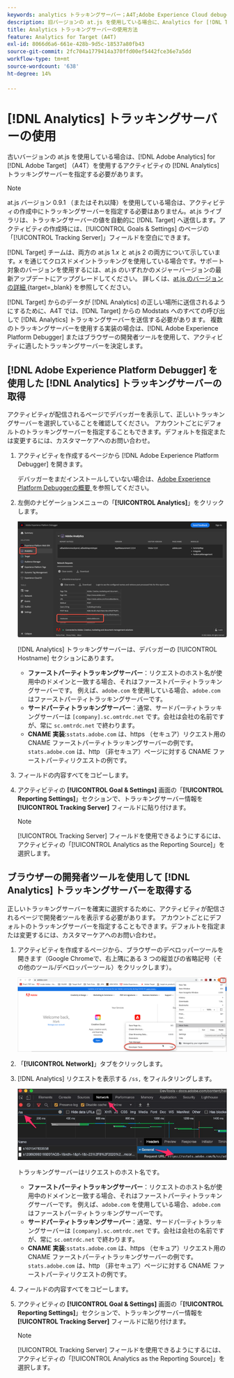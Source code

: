 ```yaml
---
keywords: analytics トラッキングサーバー；A4T;Adobe Experience Cloud debugger;Adobe Experience Platform debugger；レポートソース；デベロッパーツール
description: 旧バージョンの at.js を使用している場合に、Analytics for [!DNL Target]  （A4T）を使用するアクティビティ用に Analytics トラッキングサーバーを指定する方法を説明します。
title: Analytics トラッキングサーバーの使用方法
feature: Analytics for Target (A4T)
exl-id: 8066d6a6-661e-428b-9d5c-18537a80fb43
source-git-commit: 2fc704a1779414a370ffd00ef5442fce36e7a5dd
workflow-type: tm+mt
source-wordcount: '638'
ht-degree: 14%

---
```


# [!DNL Analytics] トラッキングサーバーの使用

古いバージョンの at.js を使用している場合は、[!DNL Adobe Analytics] for [!DNL Adobe Target] （A4T）を使用するアクティビティの [!DNL Analytics] トラッキングサーバーを指定する必要があります。

>[!NOTE]
>
>at.js バージョン 0.9.1 （またはそれ以降）を使用している場合は、アクティビティの作成中にトラッキングサーバーを指定する必要はありません。at.js ライブラリは、トラッキングサーバーの値を自動的に [!DNL Target] へ送信します。アクティビティの作成時には、[!UICONTROL Goals & Settings] のページの「[!UICONTROL Tracking Server]」フィールドを空白にできます。
>
>[!DNL Target] チームは、両方の at.js 1.*x* と at.js 2 の両方について示しています。*x* を通じてクロスドメイントラッキングを使用している場合です。サポート対象のバージョンを使用するには、at.js のいずれかのメジャーバージョンの最新アップデートにアップグレードしてください。 詳しくは、[at.js のバージョンの詳細 ](https://experienceleague.adobe.com/docs/target-dev/developer/client-side/at-js-implementation/target-atjs-versions.html?lang=ja){target=_blank} を参照してください。

[!DNL Target] からのデータが [!DNL Analytics] の正しい場所に送信されるようにするために、A4T では、[!DNL Target] からの Modstats へのすべての呼び出しで [!DNL Analytics] トラッキングサーバーを送信する必要があります。 複数のトラッキングサーバーを使用する実装の場合は、[!DNL Adobe Experience Platform Debugger] またはブラウザーの開発者ツールを使用して、アクティビティに適したトラッキングサーバーを決定します。

## [!DNL Adobe Experience Platform Debugger] を使用した [!DNL Analytics] トラッキングサーバーの取得

アクティビティが配信されるページでデバッガーを表示して、正しいトラッキングサーバーを選択していることを確認してください。 アカウントごとにデフォルトのトラッキングサーバーを指定することもできます。デフォルトを指定または変更するには、カスタマーケアへのお問い合わせ。

1. アクティビティを作成するページから [!DNL Adobe Experience Platform Debugger] を開きます。

   デバッガーをまだインストールしていない場合は、[Adobe Experience Platform Debuggerの概要 ](https://experienceleague.adobe.com/docs/platform-learn/data-collection/debugger/overview.html) を参照してください。

1. 左側のナビゲーションメニューの「**[!UICONTROL Analytics]**」をクリックします。

   ![Screen_DebuggerTrackServ 画像 ](assets/Screen_DebuggerTrackServ.png)

   [!DNL Analytics] トラッキングサーバーは、デバッガーの [!UICONTROL Hostname] セクションにあります。

   * **ファーストパーティトラッキングサーバー**：リクエストのホスト名が使用中のドメインと一致する場合、それはファーストパーティトラッキングサーバーです。 例えば、`adobe.com` を使用している場合、`adobe.com` はファーストパーティトラッキングサーバーです。
   * **サードパーティトラッキングサーバー**：通常、サードパーティトラッキングサーバーは `[company].sc.omtrdc.net` です。会社は会社の名前ですが、常に `sc.omtrdc.net` で終わります。
   * **CNAME 実装**:`sstats.adobe.com` は、https （セキュア）リクエスト用の CNAME ファーストパーティトラッキングサーバーの例です。 `stats.adobe.com` は、http （非セキュア）ページに対する CNAME ファーストパーティリクエストの例です。

1. フィールドの内容すべてをコピーします。

1. アクティビティの **[!UICONTROL Goal & Settings]** 画面の「**[!UICONTROL Reporting Settings]**」セクションで、トラッキングサーバー情報を **[!UICONTROL Tracking Server]** フィールドに貼り付けます。

   >[!NOTE]
   >
   >[!UICONTROL Tracking Server] フィールドを使用できるようにするには、アクティビティの「[!UICONTROL Analytics as the Reporting Source]」を選択します。

## ブラウザーの開発者ツールを使用して [!DNL Analytics] トラッキングサーバーを取得する

正しいトラッキングサーバーを確実に選択するために、アクティビティが配信されるページで開発者ツールを表示する必要があります。 アカウントごとにデフォルトのトラッキングサーバーを指定することもできます。デフォルトを指定または変更するには、カスタマーケアへのお問い合わせ。

1. アクティビティを作成するページから、ブラウザーのデベロッパーツールを開きます（Google Chromeで、右上隅にある 3 つの縦並びの省略記号（その他のツール/デベロッパーツール）をクリックします）。

   ![Chrome デベロッパーツール ](/help/main/c-integrating-target-with-mac/a4t/assets/chrome-dev-tools.png)

1. 「**[!UICONTROL Network]**」タブをクリックします。

1. [!DNL Analytics] リクエストを表示する `/ss,` をフィルタリングします。

   ![/ss 検索を使用したChrome デベロッパーツール ](/help/main/c-integrating-target-with-mac/a4t/assets/chrome-search.png)

   トラッキングサーバーはリクエストのホスト名です。

   * **ファーストパーティトラッキングサーバー**：リクエストのホスト名が使用中のドメインと一致する場合、それはファーストパーティトラッキングサーバーです。 例えば、`adobe.com` を使用している場合、`adobe.com` はファーストパーティトラッキングサーバーです。
   * **サードパーティトラッキングサーバー**：通常、サードパーティトラッキングサーバーは `[company].sc.omtrdc.net` です。会社は会社の名前ですが、常に `sc.omtrdc.net` で終わります。
   * **CNAME 実装**:`sstats.adobe.com` は、https （セキュア）リクエスト用の CNAME ファーストパーティトラッキングサーバーの例です。 `stats.adobe.com` は、http （非セキュア）ページに対する CNAME ファーストパーティリクエストの例です。

1. フィールドの内容すべてをコピーします。

1. アクティビティの **[!UICONTROL Goal & Settings]** 画面の「**[!UICONTROL Reporting Settings]**」セクションで、トラッキングサーバー情報を **[!UICONTROL Tracking Server]** フィールドに貼り付けます。

   >[!NOTE]
   >
   >[!UICONTROL Tracking Server] フィールドを使用できるようにするには、アクティビティの「[!UICONTROL Analytics as the Reporting Source]」を選択します。
